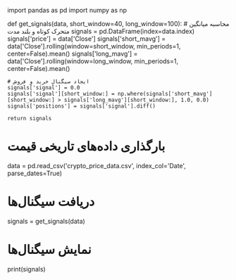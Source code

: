 import pandas as pd
import numpy as np

def get_signals(data, short_window=40, long_window=100):
    # محاسبه میانگین متحرک کوتاه و بلند مدت
    signals = pd.DataFrame(index=data.index)
    signals['price'] = data['Close']
    signals['short_mavg'] = data['Close'].rolling(window=short_window, min_periods=1, center=False).mean()
    signals['long_mavg'] = data['Close'].rolling(window=long_window, min_periods=1, center=False).mean()

    # ایجاد سیگنال خرید و فروش
    signals['signal'] = 0.0
    signals['signal'][short_window:] = np.where(signals['short_mavg'][short_window:] > signals['long_mavg'][short_window:], 1.0, 0.0)
    signals['positions'] = signals['signal'].diff()

    return signals

# بارگذاری داده‌های تاریخی قیمت
data = pd.read_csv('crypto_price_data.csv', index_col='Date', parse_dates=True)

# دریافت سیگنال‌ها
signals = get_signals(data)

# نمایش سیگنال‌ها
print(signals)



 
